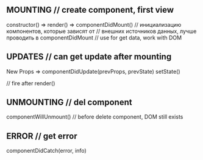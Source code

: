 MOUNTING // create component, first view
--------
constructor() => render() => componentDidMount()
// инициализацию компонентов, которые зависят от 
// внешних источников данных, лучше проводить в componentDidMount
// use for get data, work with DOM

UPDATES // can get update after mounting
-------
New Props 
            => componentDidUpdate(prevProps, prevState)
setState()

// fire after render()


UNMOUNTING // del component
----------
componentWillUnmount()
// before delete component, DOM still exists

ERROR // get error
-----
componentDidCatch(error, info)
